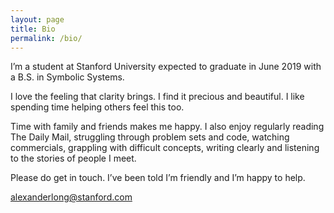 ```yaml
---
layout: page
title: Bio
permalink: /bio/
---
```


I’m a student at Stanford University expected to graduate in June 2019 with a B.S. in Symbolic Systems.

I love the feeling that clarity brings. I find it precious and beautiful. I like spending time helping others feel this too.

Time with family and friends makes me happy. I also enjoy regularly reading The Daily Mail, struggling through problem sets and code, watching commercials, grappling with difficult concepts, writing clearly and listening to the stories of people I meet.

Please do get in touch. I’ve been told I’m friendly and I’m happy to help.

[alexanderlong@stanford.com](mailto:alexanderlong@stanford.edu)
